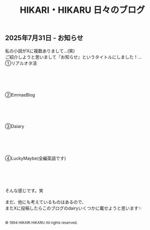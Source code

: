 <!DOCTYPE html>
<html lang="ja">
<head>
  <meta charset="UTF-8">
  <title>2025年7月31日 - お知らせ</title>
  <link rel="stylesheet" href="../style.css"> <!-- 共通CSSの読み込み -->
</head>
<body>
  <header>
    <h1>HIKARI・HIKARU 日々のブログ</h1>
  </header>
  <main>
    <h2>2025年7月31日 - お知らせ</h2>
    <p>
      私の小説がXに複数ありまして...(笑)<br>
      ご紹介しようと思いまして『お知らせ』というタイトルにしました！...<br>
      ①リアルオタ活<br><br>
      <br><br>
      <br><br>
      ②EmmasBlog<br><br>
      <br><br>
      <br><br>
      ③Daiary<br><br>
      <br><br>
      <br><br>
      ④LuckyMaybe(全編英語です)<br><br>
      <br><br>
      <br><br>
      そんな感じです。笑<br><br>
      まだ、他にも考えているものはあるので、<br>
      またXに投稿したらこのブログのdairyいくつかに載せようと思います✨<br><br>
    </p>
  </main>
  <footer>
    <small>&copy; 1994 HIKARI HIKARU All rights reserved.</small>
  </footer>
</body>
</html>
